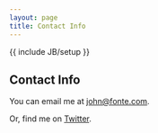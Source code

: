 ```yaml
---
layout: page
title: Contact Info
---
```

{{ include JB/setup }}

## Contact Info

You can email me at <a href="#">john@fonte.com</a>.

Or, find me on <a href="http://twitter.com/{{ site.author.twitter }}">Twitter</a>.
